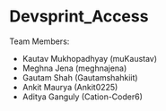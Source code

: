 # Devsprint_Access

Team Members:

- Kautav Mukhopadhyay (muKaustav)
- Meghna Jena (meghnajena)
- Gautam Shah (Gautamshahkiit)
- Ankit Maurya (Ankit0225)
- Aditya Ganguly (Cation-Coder6)